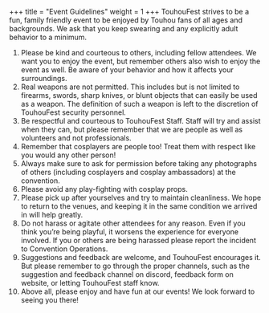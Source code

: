 +++
title = "Event Guidelines"
weight = 1
+++
TouhouFest strives to be a fun, family friendly event to be enjoyed by Touhou fans of all ages and backgrounds. We ask that you keep swearing and any explicitly adult behavior to a minimum.
1. Please be kind and courteous to others, including fellow attendees. We want you to enjoy the event, but remember others also wish to enjoy the event as well. Be aware of your behavior and how it affects your surroundings.
2. Real weapons are not permitted. This includes but is not limited to firearms, swords, sharp knives, or blunt objects that can easily be used as a weapon. The definition of such a weapon is left to the discretion of TouhouFest security personnel. 
3. Be respectful and courteous to TouhouFest Staff. Staff will try and assist when they can, but please remember that we are people as well as volunteers and not professionals.
4. Remember that cosplayers are people too! Treat them with respect like you would any other person!
5. Always make sure to ask for permission before taking any photographs of others (including cosplayers and cosplay ambassadors) at the convention.
6. Please avoid any play-fighting with cosplay props.
7. Please pick up after yourselves and try to maintain cleanliness. We hope to return to the venues, and keeping it in the same condition we arrived in will help greatly. 
8. Do not harass or agitate other attendees for any reason. Even if you think you’re being playful, it worsens the experience for everyone involved. If you or others are being harassed please report the incident to Convention Operations.  
9. Suggestions and feedback are welcome, and TouhouFest encourages it. But please remember to go through the proper channels, such as the suggestion and feedback channel on discord, feedback form on website, or letting TouhouFest staff know.   
10. Above all, please enjoy and have fun at our events! We look forward to seeing you there!
